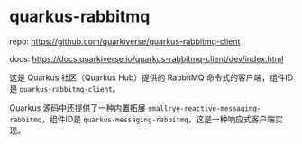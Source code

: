 # quarkus-rabbitmq

repo: https://github.com/quarkiverse/quarkus-rabbitmq-client

docs: https://docs.quarkiverse.io/quarkus-rabbitmq-client/dev/index.html

这是 Quarkus 社区（Quarkus Hub）提供的 RabbitMQ 命令式的客户端，组件ID 是 `quarkus-rabbitmq-client`。

Quarkus 源码中还提供了一种内置拓展 `smallrye-reactive-messaging-rabbitmq`，组件ID是 `quarkus-messaging-rabbitmq`，这是一种响应式客户端实现。

